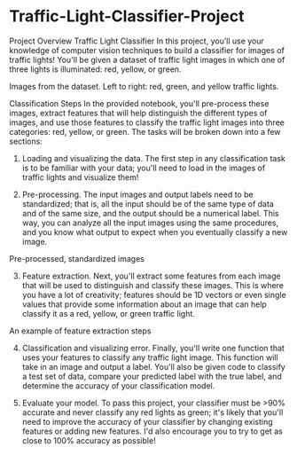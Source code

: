 # Traffic-Light-Classifier-Project

Project Overview
Traffic Light Classifier
In this project, you’ll use your knowledge of computer vision techniques to build a classifier for images of traffic lights! You'll be given a dataset of traffic light images in which one of three lights is illuminated: red, yellow, or green.


Images from the dataset. Left to right: red, green, and yellow traffic lights.

Classification Steps
In the provided notebook, you'll pre-process these images, extract features that will help distinguish the different types of images, and use those features to classify the traffic light images into three categories: red, yellow, or green. The tasks will be broken down into a few sections:

1. Loading and visualizing the data. The first step in any classification task is to be familiar with your data; you'll need to load in the images of traffic lights and visualize them!

2. Pre-processing. The input images and output labels need to be standardized; that is, all the input should be of the same type of data and of the same size, and the output should be a numerical label. This way, you can analyze all the input images using the same procedures, and you know what output to expect when you eventually classify a new image.


Pre-processed, standardized images

3. Feature extraction. Next, you'll extract some features from each image that will be used to distinguish and classify these images. This is where you have a lot of creativity; features should be 1D vectors or even single values that provide some information about an image that can help classify it as a red, yellow, or green traffic light.


An example of feature extraction steps

4. Classification and visualizing error. Finally, you'll write one function that uses your features to classify any traffic light image. This function will take in an image and output a label. You'll also be given code to classify a test set of data, compare your predicted label with the true label, and determine the accuracy of your classification model.

5. Evaluate your model. To pass this project, your classifier must be >90% accurate and never classify any red lights as green; it's likely that you'll need to improve the accuracy of your classifier by changing existing features or adding new features. I'd also encourage you to try to get as close to 100% accuracy as possible!
